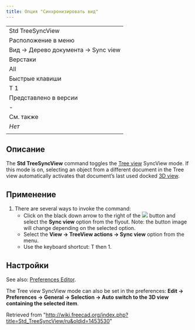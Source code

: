 ```yaml
---
title: Опция "Синхронизировать вид"
---
```

|  |
| --- |
| Std TreeSyncView |
| Расположение в меню |
| Вид → Дерево документа → Sync view |
| Верстаки |
| All |
| Быстрые клавиши |
| T 1 |
| Представлено в версии |
| - |
| См. также |
| *Нет* |
|  |

## Описание

The **Std TreeSyncView** command toggles the [Tree view](/Tree_view "Tree view") SyncView mode. If this mode is on, selecting an object from a different document in the Tree view automatically activates that document’s last used docked [3D view](/3D_view "3D view").

## Применение

1. There are several ways to invoke the command:
   * Click on the black down arrow to the right of the ![](/images/Std_TreeSyncView.svg) button and select the **Sync view** option from the flyout. Note: the button image will change depending on the selected option.
   * Select the **View → TreeView actions → Sync view** option from the menu.
   * Use the keyboard shortcut: T then 1.

## Настройки

See also: [Preferences Editor](/Preferences_Editor "Preferences Editor").

The Tree view SyncView mode can also be set in the preferences: **Edit → Preferences → General → Selection → Auto switch to the 3D view containing the selected item**.

Retrieved from "<http://wiki.freecad.org/index.php?title=Std_TreeSyncView/ru&oldid=1453530>"